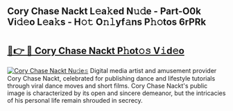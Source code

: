 ## Cory Chase Nackt L𝚎a𝚔ed N𝚞𝚍e - Part-O0k Vi𝚍𝚎o L𝚎a𝚔s - H𝚘𝚝 O𝚗𝚕yf𝚊ns P𝚑𝚘tos 6rPRk

# <h2><a href="http://kf7ru5c.oniu.top/?m=Cory+Chase+Nackt">🔗👉 🔴 Cory Chase Nackt P𝚑ot𝚘𝚜 V𝚒d𝚎o</a></h2>

[![Cory Chase Nackt Nu𝚍e𝚜](https://i.imgur.com/0qMVB7G.gif)](http://kf7ru5c.oniu.top/?m=Cory+Chase+Nackt)
Digital media artist and amusement provider Cory Chase Nackt, celebrated for publishing dance and lifestyle tutorials through viral dance moves and short films. Cory Chase Nackt's public image is characterized by its open and sincere demeanor, but the intricacies of his personal life remain shrouded in secrecy.  
